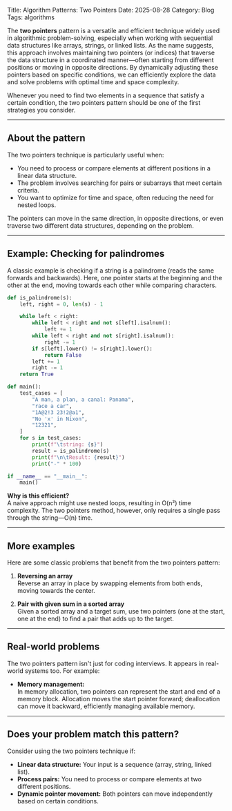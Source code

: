 Title: Algorithm Patterns: Two Pointers
Date: 2025-08-28
Category: Blog
Tags: algorithms

The **two pointers** pattern is a versatile and efficient technique widely used in algorithmic problem-solving, especially when working with sequential data structures like arrays, strings, or linked lists. As the name suggests, this approach involves maintaining two pointers (or indices) that traverse the data structure in a coordinated manner—often starting from different positions or moving in opposite directions. By dynamically adjusting these pointers based on specific conditions, we can efficiently explore the data and solve problems with optimal time and space complexity.

Whenever you need to find two elements in a sequence that satisfy a certain condition, the two pointers pattern should be one of the first strategies you consider.

---

## About the pattern

The two pointers technique is particularly useful when:

- You need to process or compare elements at different positions in a linear data structure.
- The problem involves searching for pairs or subarrays that meet certain criteria.
- You want to optimize for time and space, often reducing the need for nested loops.

The pointers can move in the same direction, in opposite directions, or even traverse two different data structures, depending on the problem.

---

## Example: Checking for palindromes

A classic example is checking if a string is a palindrome (reads the same forwards and backwards). Here, one pointer starts at the beginning and the other at the end, moving towards each other while comparing characters.

```python
def is_palindrome(s):
    left, right = 0, len(s) - 1

    while left < right:
        while left < right and not s[left].isalnum():
            left += 1
        while left < right and not s[right].isalnum():
            right -= 1
        if s[left].lower() != s[right].lower():
            return False
        left += 1
        right -= 1
    return True

def main():
    test_cases = [
        "A man, a plan, a canal: Panama",
        "race a car",
        "1A@2!3 23!2@a1",
        "No 'x' in Nixon",
        "12321",
    ]
    for s in test_cases:
        print(f"\tstring: {s}")
        result = is_palindrome(s)
        print(f"\n\tResult: {result}")
        print("-" * 100)

if __name__ == "__main__":
    main()
```

**Why is this efficient?**  
A naive approach might use nested loops, resulting in O(n²) time complexity. The two pointers method, however, only requires a single pass through the string—O(n) time.

---

## More examples

Here are some classic problems that benefit from the two pointers pattern:

1. **Reversing an array**  
   Reverse an array in place by swapping elements from both ends, moving towards the center.

2. **Pair with given sum in a sorted array**  
   Given a sorted array and a target sum, use two pointers (one at the start, one at the end) to find a pair that adds up to the target.

---

## Real-world problems

The two pointers pattern isn't just for coding interviews. It appears in real-world systems too. For example:

- **Memory management:**  
  In memory allocation, two pointers can represent the start and end of a memory block. Allocation moves the start pointer forward; deallocation can move it backward, efficiently managing available memory.

---

## Does your problem match this pattern?

Consider using the two pointers technique if:

- **Linear data structure:** Your input is a sequence (array, string, linked list).
- **Process pairs:** You need to process or compare elements at two different positions.
- **Dynamic pointer movement:** Both pointers can move independently based on certain conditions.
